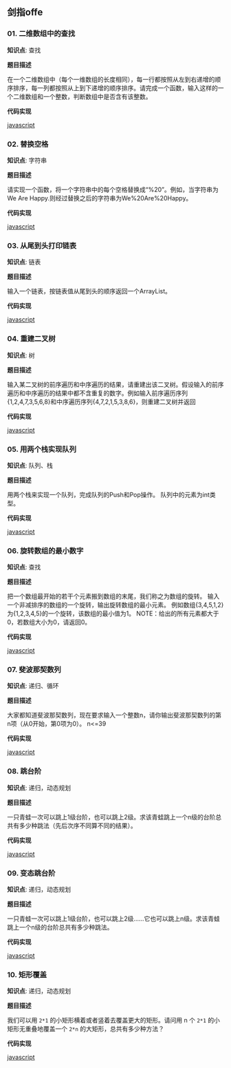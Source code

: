 ## 剑指offe

### 01. 二维数组中的查找

**知识点**: 查找

**题目描述**

在一个二维数组中（每个一维数组的长度相同），每一行都按照从左到右递增的顺序排序，每一列都按照从上到下递增的顺序排序。请完成一个函数，输入这样的一个二维数组和一个整数，判断数组中是否含有该整数。

**代码实现**

[javascript](javascript/01.js)


### 02. 替换空格

**知识点**: 字符串

**题目描述**

请实现一个函数，将一个字符串中的每个空格替换成“%20”。例如，当字符串为We Are Happy.则经过替换之后的字符串为We%20Are%20Happy。

**代码实现**

[javascript](javascript/02.js)


### 03. 从尾到头打印链表

**知识点**: 链表

**题目描述**

输入一个链表，按链表值从尾到头的顺序返回一个ArrayList。

**代码实现**

[javascript](javascript/03.js)


### 04. 重建二叉树

**知识点**: 树

**题目描述**

输入某二叉树的前序遍历和中序遍历的结果，请重建出该二叉树。假设输入的前序遍历和中序遍历的结果中都不含重复的数字。例如输入前序遍历序列{1,2,4,7,3,5,6,8}和中序遍历序列{4,7,2,1,5,3,8,6}，则重建二叉树并返回

**代码实现**

[javascript](javascript/04.js)


### 05. 用两个栈实现队列

**知识点**: 队列、栈

**题目描述**

用两个栈来实现一个队列，完成队列的Push和Pop操作。 队列中的元素为int类型。

**代码实现**

[javascript](javascript/05.js)


### 06. 旋转数组的最小数字

**知识点**: 查找

**题目描述**

把一个数组最开始的若干个元素搬到数组的末尾，我们称之为数组的旋转。 输入一个非减排序的数组的一个旋转，输出旋转数组的最小元素。 例如数组{3,4,5,1,2}为{1,2,3,4,5}的一个旋转，该数组的最小值为1。 NOTE：给出的所有元素都大于0，若数组大小为0，请返回0。

**代码实现**

[javascript](javascript/06.js)


### 07. 斐波那契数列

**知识点**: 递归、循环

**题目描述**

大家都知道斐波那契数列，现在要求输入一个整数n，请你输出斐波那契数列的第n项（从0开始，第0项为0）。
n<=39

**代码实现**

[javascript](javascript/07.js)


### 08. 跳台阶

**知识点**: 递归，动态规划

**题目描述**

一只青蛙一次可以跳上1级台阶，也可以跳上2级。求该青蛙跳上一个n级的台阶总共有多少种跳法（先后次序不同算不同的结果）。

**代码实现**

[javascript](javascript/08.js)


### 09. 变态跳台阶

**知识点**: 递归，动态规划

**题目描述**

一只青蛙一次可以跳上1级台阶，也可以跳上2级……它也可以跳上n级。求该青蛙跳上一个n级的台阶总共有多少种跳法。

**代码实现**

[javascript](javascript/09.js)


### 10. 矩形覆盖

**知识点**: 递归，动态规划

**题目描述**

我们可以用 `2*1` 的小矩形横着或者竖着去覆盖更大的矩形。请问用 n 个 `2*1` 的小矩形无重叠地覆盖一个 `2*n` 的大矩形，总共有多少种方法？

**代码实现**

[javascript](javascript/10.js)
